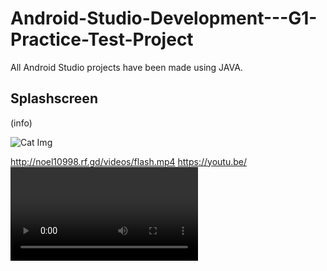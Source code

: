 # Android-Studio-Development---G1-Practice-Test-Project
All Android Studio projects have been made using JAVA. 
## Splashscreen
(info)

![Cat Img](https://ichef.bbci.co.uk/news/976/cpsprodpb/12A9B/production/_111434467_gettyimages-1143489763.jpg "Circle animation")

http://noel10998.rf.gd/videos/flash.mp4
https://youtu.be/<VIDEO URL>
